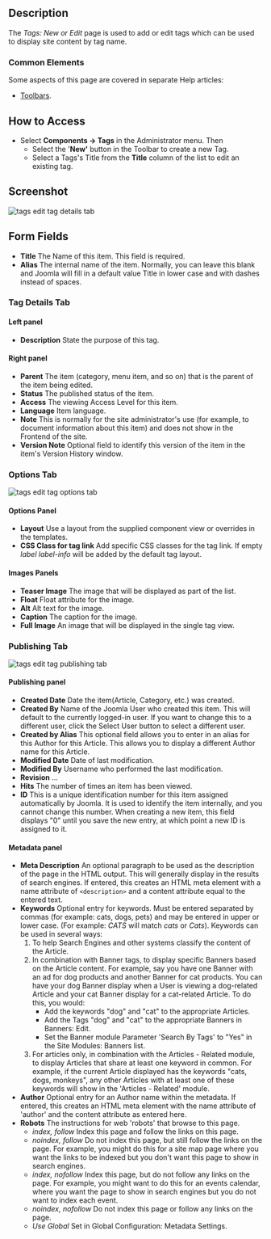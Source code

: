 <!-- Filename: Help4.x:Tags:_New_or_Edit / Display title: Tags: New or Edit -->

## Description

The *Tags: New or Edit* page is used to add or edit tags which can be used to 
display site content by tag name.

### Common Elements

Some aspects of this page are covered in separate Help articles:

* [Toolbars](jdocmanual?article=help/common-elements/toolbars).

## How to Access

- Select **Components → Tags** in the Administrator menu. Then
  - Select the '**New'** button in the Toolbar to create a new Tag.
  - Select a Tags's Title from the **Title** column of the list to edit
    an existing tag.

## Screenshot

![tags edit tag details tab](../../../en/images/tags/tags-edit-tag-details-tab.png)

## Form Fields

- **Title** The Name of this item. This field is required.
- **Alias** The internal name of the item. Normally, you can leave this
  blank and Joomla will fill in a default value Title in lower case and
  with dashes instead of spaces.

### Tag Details Tab

#### Left panel

- **Description** State the purpose of this tag.

#### Right panel

- **Parent** The item (category, menu item, and so on) that is the
  parent of the item being edited.
- **Status** The published status of the item.
- **Access** The viewing Access  Level   for this item.
- **Language** Item language.
- **Note** This is normally for the site administrator's use (for
  example, to document information about this item) and does not show in
  the Frontend of the site.
- **Version Note** Optional field to identify this version of the item
  in the item's Version History
  window.

### Options Tab

![tags edit tag options tab](../../../en/images/tags/tags-edit-options-tab.png)

#### Options Panel

- **Layout** Use a layout from the supplied component view or overrides
  in the templates.
- **CSS Class for tag link** Add specific CSS classes for the tag link.
  If empty *label label-info* will be added by the default tag layout.

#### Images Panels

- **Teaser Image** The image that will be displayed as part of the list.
- **Float** Float attribute for the image.
- **Alt** Alt text for the image.
- **Caption** The caption for the image.
- **Full Image** An image that will be displayed in the single tag view.

### Publishing Tab

![tags edit tag publishing tab](../../../en/images/tags/tags-edit-publishing-tab.png)

#### Publishing panel

- **Created Date** Date the item(Article, Category, etc.) was created.
- **Created By** Name of the Joomla User who created this item. This
  will default to the currently logged-in user. If you want to change
  this to a different user, click the Select User button to select a
  different user.
- **Created by Alias** This optional field allows you to enter in an
  alias for this Author for this Article. This allows you to display a
  different Author name for this Article.
- **Modified Date** Date of last modification.
- **Modified By** Username who performed the last modification.
- **Revision** ...
- **Hits** The number of times an item has been viewed.
- **ID** This is a unique identification number for this item assigned
  automatically by Joomla. It is used to identify the item internally,
  and you cannot change this number. When creating a new item, this
  field displays "0" until you save the new entry, at which point a new
  ID is assigned to it.

#### Metadata panel

- **Meta Description** An optional paragraph to be used as the
  description of the page in the HTML output. This will generally
  display in the results of search engines. If entered, this creates an
  HTML meta element with a name attribute of `<description>` and a content
  attribute equal to the entered text.
- **Keywords** Optional entry for keywords. Must be entered separated
  by commas (for example: cats, dogs, pets) and may be entered in
  upper or lower case. (For example: *CATS* will match *cats* or
  *Cats*). Keywords can be used in several ways:
  1.  To help Search Engines and other systems classify the content of
      the Article.
  2.  In combination with Banner tags, to display specific Banners based
      on the Article content. For example, say you have one Banner with
      an ad for dog products and another Banner for cat products. You
      can have your dog Banner display when a User is viewing a
      dog-related Article and your cat Banner display for a cat-related
      Article. To do this, you would:
      - Add the keywords "dog" and "cat" to the appropriate Articles.
      - Add the Tags "dog" and "cat" to the appropriate Banners in
        Banners: Edit.
      - Set the Banner module Parameter 'Search By Tags' to "Yes" in
        the Site Modules: Banners list.
  3.  For articles only, in combination with the Articles - Related module,
      to display Articles that share at least one keyword in common. For
      example, if the current Article displayed has the keywords "cats,
      dogs, monkeys", any other Articles with at least one of these
      keywords will show in the 'Articles - Related' module.
- **Author** Optional entry for an Author name within the metadata. If
  entered, this creates an HTML meta element with the name attribute of
  'author' and the content attribute as entered here.
- **Robots** The instructions for web 'robots' that browse to this
  page.
  - *index, follow* Index this page and follow the links on this page.
  - *noindex, follow* Do not index this page, but still follow the
    links on the page. For example, you might do this for a site map
    page where you want the links to be indexed but you don't want this
    page to show in search engines.
  - *index, nofollow* Index this page, but do not follow any links on
    the page. For example, you might want to do this for an events
    calendar, where you want the page to show in search engines but you
    do not want to index each event.
  - *noindex, nofollow* Do not index this page or follow any links on
    the page.
  - *Use Global* Set in Global Configuration: Metadata Settings.
